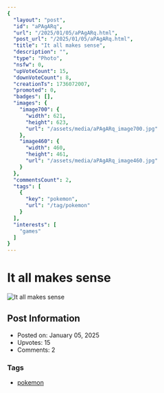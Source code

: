 ```yaml
---
{
  "layout": "post",
  "id": "aPAgARq",
  "url": "/2025/01/05/aPAgARq.html",
  "post_url": "/2025/01/05/aPAgARq.html",
  "title": "It all makes sense",
  "description": "",
  "type": "Photo",
  "nsfw": 0,
  "upVoteCount": 15,
  "downVoteCount": 8,
  "creationTs": 1736072007,
  "promoted": 0,
  "badges": [],
  "images": {
    "image700": {
      "width": 621,
      "height": 623,
      "url": "/assets/media/aPAgARq_image700.jpg"
    },
    "image460": {
      "width": 460,
      "height": 461,
      "url": "/assets/media/aPAgARq_image460.jpg"
    }
  },
  "commentsCount": 2,
  "tags": [
    {
      "key": "pokemon",
      "url": "/tag/pokemon"
    }
  ],
  "interests": [
    "games"
  ]
}
---
```


# It all makes sense

![It all makes sense](/assets/media/aPAgARq_image700.jpg)

## Post Information

- Posted on: January 05, 2025
- Upvotes: 15
- Comments: 2

### Tags

- [pokemon](/tag/pokemon)

